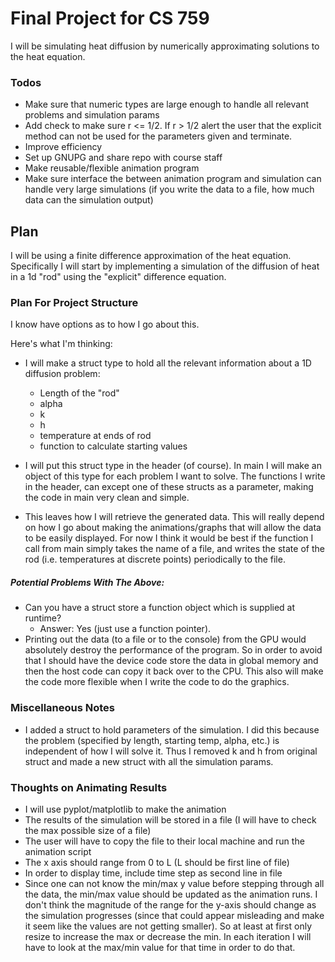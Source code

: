 # Final Project for CS 759
I will be simulating heat diffusion by numerically approximating solutions to the heat equation.

### Todos
+ Make sure that numeric types are large enough to handle all relevant problems and
simulation params
+ Add check to make sure r <= 1/2. If r > 1/2 alert the user that the explicit method
can not be used for the parameters given and terminate.
+ Improve efficiency
+ Set up GNUPG and share repo with course staff
+ Make reusable/flexible animation program
+ Make sure interface the between animation program and simulation can handle very large
simulations (if you write the data to a file, how much data can the simulation output)



## Plan
I will be using a finite difference approximation of the heat equation. Specifically
I will start by implementing a simulation of the diffusion of heat in a 1d "rod"
using the "explicit" difference equation.

### Plan For Project Structure
I know have options as to how I go about this.

Here's what I'm thinking:
+ I will make a struct type to hold all the relevant information about a 1D diffusion
problem:
	+ Length of the "rod"
	+ alpha
	+ k
	+ h
	+ temperature at ends of rod
	+ function to calculate starting values


+ I will put this struct type in the header (of course). In main I will make an
object of this type for each problem I want to solve. The functions I write in
the header, can except one of these structs as a parameter, making the code in main
very clean and simple.


+ This leaves how I will retrieve the generated data. This will really depend on
how I go about making the animations/graphs that will allow the data to be easily
displayed. For now I think it would be best if the function I call from main simply
takes the name of a file, and writes the state of the rod (i.e. temperatures at discrete
points) periodically to the file.

##### Potential Problems With The Above:
+ Can you have a struct store a function object which is supplied at runtime?
	- Answer: Yes (just use a function pointer).
+ Printing out the data (to a file or to the console) from the GPU would absolutely
destroy the performance of the program. So in order to avoid that I should have
the device code store the data in global memory and then the host code can copy it back
over to the CPU. This also will make the code more flexible when I write the code to
do the graphics.

### Miscellaneous Notes
+ I added a struct to hold parameters of the simulation. I did this because the problem
(specified by length, starting temp, alpha, etc.) is independent of how I will solve it.
Thus I removed k and h from original struct and made a new struct with all the simulation params.

### Thoughts on Animating Results
+ I will use pyplot/matplotlib to make the animation
+ The results of the simulation will be stored in a file (I will have to check the
max possible size of a file)
+ The user will have to copy the file to their local machine and run the animation
script
+ The x axis should range from 0 to L (L should be first line of file)
+ In order to display time, include time step as second line in file
+ Since one can not know the min/max y value before stepping through all the data,
the min/max value should be updated as the animation runs. I don't think the magnitude
of the range for the y-axis should change as the simulation progresses (since that could
appear misleading and make it seem like the values are not getting smaller). So at least
at first only resize to increase the max or decrease the min. In each iteration I
will have to look at the max/min value for that time in order to do that.
